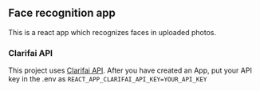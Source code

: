 ## Face recognition app
This is a react app which recognizes faces in uploaded photos.

### Clarifai API
This project uses [Clarifai API](https://www.clarifai.com/).
After you have created an App, put your API key in the .env as `REACT_APP_CLARIFAI_API_KEY=YOUR_API_KEY`
